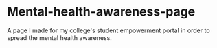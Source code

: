 # Mental-health-awareness-page
A page I made for my college's student empowerment portal in order to spread the mental health awareness.
